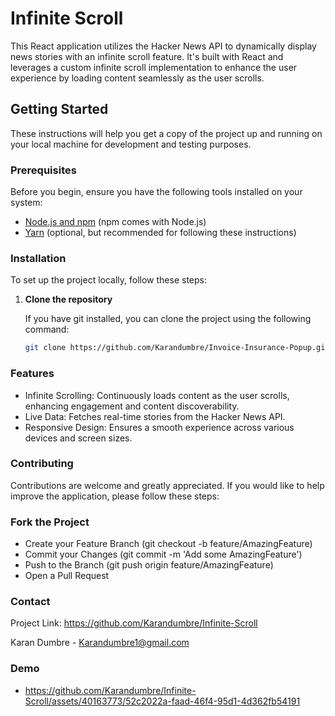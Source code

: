 # Infinite Scroll

This React application utilizes the Hacker News API to dynamically display news stories with an infinite scroll feature. It's built with React and leverages a custom infinite scroll implementation to enhance the user experience by loading content seamlessly as the user scrolls.

## Getting Started

These instructions will help you get a copy of the project up and running on your local machine for development and testing purposes.

### Prerequisites

Before you begin, ensure you have the following tools installed on your system:

- [Node.js and npm](https://nodejs.org/en/download/) (npm comes with Node.js)
- [Yarn](https://yarnpkg.com/getting-started/install) (optional, but recommended for following these instructions)

### Installation

To set up the project locally, follow these steps:

1. **Clone the repository**

   If you have git installed, you can clone the project using the following command:

   ```bash
   git clone https://github.com/Karandumbre/Invoice-Insurance-Popup.git
   ```

### Features

- Infinite Scrolling: Continuously loads content as the user scrolls, enhancing engagement and content discoverability.
- Live Data: Fetches real-time stories from the Hacker News API.
- Responsive Design: Ensures a smooth experience across various devices and screen sizes.

### Contributing

Contributions are welcome and greatly appreciated. If you would like to help improve the application, please follow these steps:

### Fork the Project

- Create your Feature Branch (git checkout -b feature/AmazingFeature)
- Commit your Changes (git commit -m 'Add some AmazingFeature')
- Push to the Branch (git push origin feature/AmazingFeature)
- Open a Pull Request

### Contact

Project Link: https://github.com/Karandumbre/Infinite-Scroll

Karan Dumbre - Karandumbre1@gmail.com

### Demo

- https://github.com/Karandumbre/Infinite-Scroll/assets/40163773/52c2022a-faad-46f4-95d1-4d362fb54191


